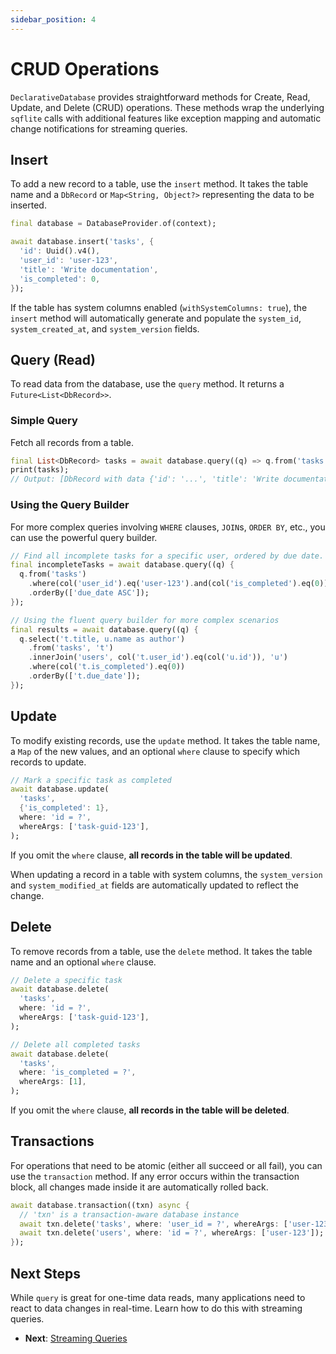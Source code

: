 ```yaml
---
sidebar_position: 4
---
```


# CRUD Operations

`DeclarativeDatabase` provides straightforward methods for Create, Read, Update, and Delete (CRUD) operations. These methods wrap the underlying `sqflite` calls with additional features like exception mapping and automatic change notifications for streaming queries.

## Insert

To add a new record to a table, use the `insert` method. It takes the table name and a `DbRecord` or `Map<String, Object?>` representing the data to be inserted.

```dart
final database = DatabaseProvider.of(context);

await database.insert('tasks', {
  'id': Uuid().v4(),
  'user_id': 'user-123',
  'title': 'Write documentation',
  'is_completed': 0,
});
```

If the table has system columns enabled (`withSystemColumns: true`), the `insert` method will automatically generate and populate the `system_id`, `system_created_at`, and `system_version` fields.

## Query (Read)

To read data from the database, use the `query` method. It returns a `Future<List<DbRecord>>`.

### Simple Query

Fetch all records from a table.

```dart
final List<DbRecord> tasks = await database.query((q) => q.from('tasks'));
print(tasks);
// Output: [DbRecord with data {'id': '...', 'title': 'Write documentation', ...}]
```

### Using the Query Builder

For more complex queries involving `WHERE` clauses, `JOIN`s, `ORDER BY`, etc., you can use the powerful query builder.

```dart
// Find all incomplete tasks for a specific user, ordered by due date.
final incompleteTasks = await database.query((q) {
  q.from('tasks')
    .where(col('user_id').eq('user-123').and(col('is_completed').eq(0)))
    .orderBy(['due_date ASC']);
});

// Using the fluent query builder for more complex scenarios
final results = await database.query((q) {
  q.select('t.title, u.name as author')
    .from('tasks', 't')
    .innerJoin('users', col('t.user_id').eq(col('u.id')), 'u')
    .where(col('t.is_completed').eq(0))
    .orderBy(['t.due_date']);
});
```

## Update

To modify existing records, use the `update` method. It takes the table name, a `Map` of the new values, and an optional `where` clause to specify which records to update.

```dart
// Mark a specific task as completed
await database.update(
  'tasks',
  {'is_completed': 1},
  where: 'id = ?',
  whereArgs: ['task-guid-123'],
);
```

If you omit the `where` clause, **all records in the table will be updated**.

When updating a record in a table with system columns, the `system_version` and `system_modified_at` fields are automatically updated to reflect the change.

## Delete

To remove records from a table, use the `delete` method. It takes the table name and an optional `where` clause.

```dart
// Delete a specific task
await database.delete(
  'tasks',
  where: 'id = ?',
  whereArgs: ['task-guid-123'],
);

// Delete all completed tasks
await database.delete(
  'tasks',
  where: 'is_completed = ?',
  whereArgs: [1],
);
```

If you omit the `where` clause, **all records in the table will be deleted**.

## Transactions

For operations that need to be atomic (either all succeed or all fail), you can use the `transaction` method. If any error occurs within the transaction block, all changes made inside it are automatically rolled back.

```dart
await database.transaction((txn) async {
  // 'txn' is a transaction-aware database instance
  await txn.delete('tasks', where: 'user_id = ?', whereArgs: ['user-123']);
  await txn.delete('users', where: 'id = ?', whereArgs: ['user-123']);
});
```

## Next Steps

While `query` is great for one-time data reads, many applications need to react to data changes in real-time. Learn how to do this with streaming queries.

- **Next**: [Streaming Queries](../core-library/streaming-queries.md)
